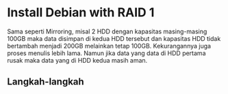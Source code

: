 # Install Debian with RAID 1
Sama seperti Mirroring, misal 2 HDD dengan kapasitas masing-masing 100GB maka data disimpan di kedua HDD tersebut dan kapasitas HDD tidak bertambah menjadi 200GB melainkan tetap 100GB. Kekurangannya juga proses menulis lebih lama.
Namun jika data yang data di HDD pertama rusak maka data yang di HDD kedua masih aman.

## Langkah-langkah
